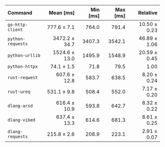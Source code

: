 | Command | Mean [ms] | Min [ms] | Max [ms] | Relative |
|:---|---:|---:|---:|---:|
| `go-http-client` | 777.6 ± 7.1 | 764.0 | 791.4 | 10.50 ± 0.23 |
| `python-requests` | 3472.2 ± 34.7 | 3407.3 | 3542.1 | 46.89 ± 1.06 |
| `python-urllib` | 1524.6 ± 13.0 | 1495.9 | 1548.9 | 20.59 ± 0.45 |
| `python-httpx` | 74.1 ± 1.5 | 71.8 | 79.5 | 1.00 |
| `rust-reqwest` | 607.6 ± 12.8 | 583.7 | 638.5 | 8.20 ± 0.24 |
| `rust-ureq` | 531.1 ± 9.8 | 508.4 | 552.0 | 7.17 ± 0.20 |
| `dlang-arsd` | 616.4 ± 10.9 | 593.8 | 642.7 | 8.32 ± 0.22 |
| `dlang-vibed` | 637.4 ± 13.3 | 614.6 | 681.3 | 8.61 ± 0.25 |
| `dlang-requests` | 215.8 ± 2.6 | 208.9 | 223.1 | 2.91 ± 0.07 |
